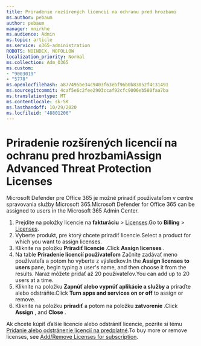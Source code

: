 ```yaml
---
title: Priradenie rozšírených licencií na ochranu pred hrozbami
ms.author: pebaum
author: pebaum
manager: mnirkhe
ms.audience: Admin
ms.topic: article
ms.service: o365-administration
ROBOTS: NOINDEX, NOFOLLOW
localization_priority: Normal
ms.collection: Adm_O365
ms.custom:
- "9003019"
- "5778"
ms.openlocfilehash: a877495be34c9403f63ebf96b0b83052f4c31491
ms.sourcegitcommit: 4caf5e6c2fee2903ccaf92cfc9006eb580faa7ba
ms.translationtype: MT
ms.contentlocale: sk-SK
ms.lasthandoff: 10/29/2020
ms.locfileid: "48801206"
---
```

# <a name="assign-advanced-threat-protection-licenses"></a><span data-ttu-id="3936e-102">Priradenie rozšírených licencií na ochranu pred hrozbami</span><span class="sxs-lookup"><span data-stu-id="3936e-102">Assign Advanced Threat Protection Licenses</span></span>

<span data-ttu-id="3936e-103">Microsoft Defender pre Office 365 je možné priradiť používateľom v centre spravovania služby Microsoft 365.</span><span class="sxs-lookup"><span data-stu-id="3936e-103">Microsoft Defender for Office 365 can be assigned to users in the Microsoft 365 Admin Center.</span></span>

1. <span data-ttu-id="3936e-104">Prejdite na položky licencie na **fakturáciu**  >  [Licenses](https://go.microsoft.com/fwlink/p/?linkid=842264).</span><span class="sxs-lookup"><span data-stu-id="3936e-104">Go to **Billing** > [Licenses](https://go.microsoft.com/fwlink/p/?linkid=842264).</span></span>
2. <span data-ttu-id="3936e-105">Vyberte produkt, pre ktorý chcete priradiť licencie.</span><span class="sxs-lookup"><span data-stu-id="3936e-105">Select a product for which you want to assign licenses.</span></span>
3. <span data-ttu-id="3936e-106">Kliknite na položku **Priradiť licencie** .</span><span class="sxs-lookup"><span data-stu-id="3936e-106">Click **Assign licenses** .</span></span>
4. <span data-ttu-id="3936e-107">Na table **Priradenie licencií používateľom**  Začnite zadávať meno používateľa a potom ho vyberte z výsledkov.</span><span class="sxs-lookup"><span data-stu-id="3936e-107">In the **Assign licenses to users**  pane, begin typing a user's name, and then choose it from the results.</span></span> <span data-ttu-id="3936e-108">Naraz môžete pridať až 20 používateľov.</span><span class="sxs-lookup"><span data-stu-id="3936e-108">You can add up to 20 users at a time.</span></span>
5. <span data-ttu-id="3936e-109">Kliknite na položku **Zapnúť alebo vypnúť aplikácie a služby a**  priraďte alebo odstráňte.</span><span class="sxs-lookup"><span data-stu-id="3936e-109">Click **Turn apps and services on or off**  to assign or remove.</span></span>
6. <span data-ttu-id="3936e-110">Kliknite na položku **priradiť** a potom na položku  **zatvorenie** .</span><span class="sxs-lookup"><span data-stu-id="3936e-110">Click **Assign** , and  **Close** .</span></span>

<span data-ttu-id="3936e-111">Ak chcete kúpiť ďalšie licencie alebo odstrániť licencie, pozrite si tému [Pridanie alebo odstránenie licencií na predplatné](https://docs.microsoft.com/microsoft-365/commerce/licenses/buy-licenses?view=o365-worldwide#add-or-remove-licenses-for-your-business-subscription).</span><span class="sxs-lookup"><span data-stu-id="3936e-111">To buy more or remove licenses, see [Add/Remove Licenses for subscription](https://docs.microsoft.com/microsoft-365/commerce/licenses/buy-licenses?view=o365-worldwide#add-or-remove-licenses-for-your-business-subscription).</span></span>
